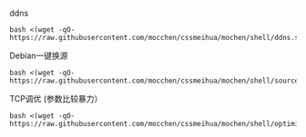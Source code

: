 ddns
```
bash <(wget -qO- https://raw.githubusercontent.com/mocchen/cssmeihua/mochen/shell/ddns.sh)
```

Debian一键换源
```
bash <(wget -qO- https://raw.githubusercontent.com/mocchen/cssmeihua/mochen/shell/source.sh)
```

TCP调优 (参数比较暴力）
```
bash <(wget -qO- https://raw.githubusercontent.com/mocchen/cssmeihua/mochen/shell/optimize_fix)
```
